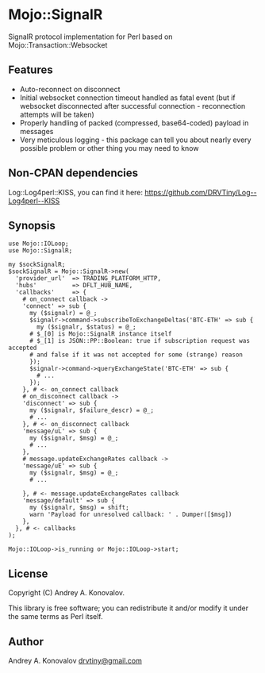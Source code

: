 # Mojo::SignalR
SignalR protocol implementation for Perl based on Mojo::Transaction::Websocket

## Features
* Auto-reconnect on disconnect
* Initial websocket connection timeout handled as fatal event (but if websocket disconnected after successful connection - reconnection attempts  will be taken)
* Properly handling of packed (compressed, base64-coded) payload in messages
* Very meticulous logging - this package can tell you about nearly every possible problem or other thing you may need to know

## Non-CPAN dependencies
Log::Log4perl::KISS, you can find it here: https://github.com/DRVTiny/Log--Log4perl--KISS

## Synopsis
```
use Mojo::IOLoop;
use Mojo::SignalR;

my $sockSignalR;
$sockSignalR = Mojo::SignalR->new(
  'provider_url'  => TRADING_PLATFORM_HTTP,
  'hubs'          => DFLT_HUB_NAME,
  'callbacks'     => {
    # on_connect callback ->
    'connect' => sub {
      my ($signalr) = @_;
      $signalr->command->subscribeToExchangeDeltas('BTC-ETH' => sub {
        my ($signalr, $status) = @_;
      # $_[0] is Mojo::SignalR instance itself
      # $_[1] is JSON::PP::Boolean: true if subscription request was accepted 
      # and false if it was not accepted for some (strange) reason
      });
      $signalr->command->queryExchangeState('BTC-ETH' => sub {
        # ...
      });
    }, # <- on_connect callback
    # on_disconnect callback ->
    'disconnect' => sub {
      my ($signalr, $failure_descr) = @_;
      # ...
    }, # <- on_disconnect callback
    'message/uL' => sub {
      my ($signalr, $msg) = @_;
      # ...
    },
    # message.updateExchangeRates callback ->
    'message/uE' => sub {
      my ($signalr, $msg) = @_;
      # ...

    }, # <- message.updateExchangeRates callback
    'message/default' => sub {
      my ($signalr, $msg) = shift;
      warn 'Payload for unresolved callback: ' . Dumper([$msg])
    },
  }, # <- callbacks
);

Mojo::IOLoop->is_running or Mojo::IOLoop->start;
```
## License

Copyright (C) Andrey A. Konovalov.

This library is free software; you can redistribute it and/or modify
it under the same terms as Perl itself.

## Author

Andrey A. Konovalov <drvtiny@gmail.com>
